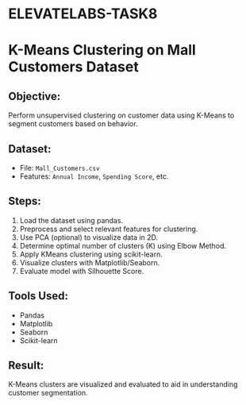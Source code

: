 # ELEVATELABS-TASK8
# K-Means Clustering on Mall Customers Dataset

## Objective:

Perform unsupervised clustering on customer data using K-Means to segment customers based on behavior.

## Dataset:

- File: `Mall_Customers.csv`
- Features: `Annual Income`, `Spending Score`, etc.

## Steps:

1. Load the dataset using pandas.
2. Preprocess and select relevant features for clustering.
3. Use PCA (optional) to visualize data in 2D.
4. Determine optimal number of clusters (K) using Elbow Method.
5. Apply KMeans clustering using scikit-learn.
6. Visualize clusters with Matplotlib/Seaborn.
7. Evaluate model with Silhouette Score.

## Tools Used:
- Pandas
- Matplotlib
- Seaborn
- Scikit-learn

## Result:
K-Means clusters are visualized and evaluated to aid in understanding customer segmentation.
